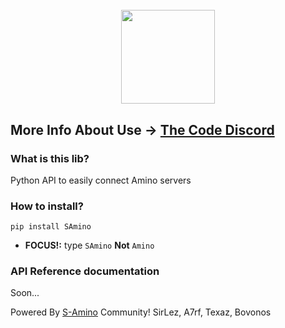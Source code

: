 <h1 align="center">
  <br>
  <a href="https://discord.gg/wMB7H9Fp"><img src="https://cdn.discordapp.com/icons/873910232072466432/29edfa83a3c1c808cbac45f919751612.png?size=128" width="150"></a>
  <br>
</h1>

## More Info About Use -> [The Code Discord](https://discord.gg/wMB7H9Fp)

### What is this lib?
Python API to easily connect Amino servers

### How to install?
`pip install SAmino`
- **FOCUS!:** type `SAmino` **Not** `Amino`

### API Reference documentation
Soon...

Powered By [S-Amino](http://aminoapps.com/c/S-Aminos) Community!
SirLez, A7rf, Texaz, Bovonos
